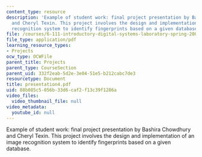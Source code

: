 ```yaml
---
content_type: resource
description: 'Example of student work: final project presentation by Bashira Chowdhury
  and Cheryl Texin. This project involves the design and implementation of an image
  recognition system to identify fingerprints based on a given database.'
file: /courses/6-111-introductory-digital-systems-laboratory-spring-2006/88b085c5056b33d6caf2f13c39f1286a_presentation4.pdf
file_type: application/pdf
learning_resource_types:
- Projects
ocw_type: OCWFile
parent_title: Projects
parent_type: CourseSection
parent_uid: 332f2eab-5d2e-3e04-51e5-b212cabc7de3
resourcetype: Document
title: presentation4.pdf
uid: 88b085c5-056b-33d6-caf2-f13c39f1286a
video_files:
  video_thumbnail_file: null
video_metadata:
  youtube_id: null
---
```

Example of student work: final project presentation by Bashira Chowdhury and Cheryl Texin. This project involves the design and implementation of an image recognition system to identify fingerprints based on a given database.


